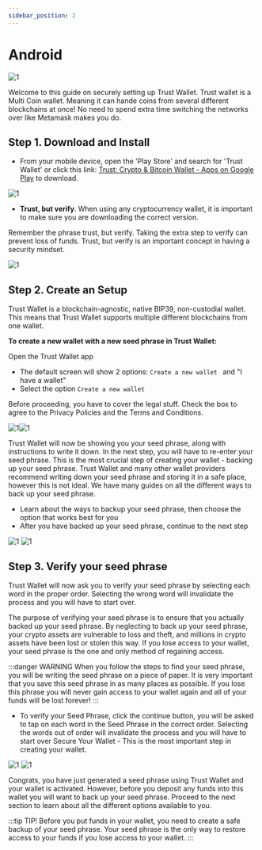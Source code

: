 ```yaml
---
sidebar_position: 2
---
```


# Android



![1](/img/tutorial/trust.png)



Welcome to this guide on securely setting up Trust Wallet. Trust wallet is a Multi Coin wallet. Meaning it can hande coins from several different blockchains at once! No need to spend extra time switching the networks over like Metamask makes you do.

## Step 1. Download and Install

- From your mobile device, open the 'Play Store' and search for 'Trust Wallet' or click this link: [ Trust: Crypto & Bitcoin Wallet - Apps on Google Play](https://play.google.com/store/apps/details?id=com.wallet.crypto.trustapp) to download.



![1](/img/tutorial/play.png)

- **Trust, but verify**. When using any cryptocurrency wallet, it is important to make sure you are downloading the correct version.

Remember the phrase trust, but verify. Taking the extra step to verify can prevent loss of funds. Trust, but verify is an important concept in having a security mindset.

![1](/img/tutorial/21.png)




## Step 2. Create an Setup

Trust Wallet is a blockchain-agnostic, native BIP39, non-custodial wallet.
This means that Trust Wallet supports multiple different blockchains from one wallet. 



**To create a new wallet with a new seed phrase in Trust Wallet:**

Open the Trust Wallet app

- The default screen will show 2 options: `Create a new wallet ` and "I have a wallet"
- Select the option `Create a new wallet`

Before proceeding, you have to cover the legal stuff. Check the box to agree to the Privacy Policies and the Terms and Conditions.

![1](/img/tutorial/22.png)![1](/img/tutorial/23.png)


Trust Wallet will now be showing you your seed phrase, along with instructions to write it down. In the next step, you will have to re-enter your seed phrase. This is the most crucial step of creating your wallet - backing up your seed phrase. Trust Wallet and many other wallet providers recommend writing down your seed phrase and storing it in a safe place, however this is not ideal. We have many guides on all the different ways to back up your seed phrase.

- Learn about the ways to backup your seed phrase, then choose the option that works best for you
- After you have backed up your seed phrase, continue to the next step


![1](/img/tutorial/24.png)
![1](/img/tutorial/25.png)






## Step 3. Verify your seed phrase

Trust Wallet will now ask you to verify your seed phrase by selecting each word in the proper order. Selecting the wrong word will invalidate the process and you will have to start over.

The purpose of verifying your seed phrase is to ensure that you actually backed up your seed phrase. By neglecting to back up your seed phrase, your crypto assets are vulnerable to loss and theft, and millions in crypto assets have been lost or stolen this way. If you lose access to your wallet, your seed phrase is the one and only method of regaining access.

:::danger WARNING
 When you follow the steps to find your seed phrase, you will be writing the seed phrase on a piece of paper. It is very important that you save this seed phrase in as many places as possible. If you lose this phrase you will never gain access to your wallet again and all of your funds will be lost forever!
:::

- To verify your Seed Phrase, click the continue button, you will be asked to tap on each word in the Seed Phrase in the correct order. Selecting the words out of order will invalidate the process and you will have to start over
Secure Your Wallet - This is the most important step in creating your wallet.

![1](/img/tutorial/26.png) ![1](/img/tutorial/27.png)

Congrats, you have just generated a seed phrase using Trust Wallet and your wallet is activated. However, before you deposit any funds into this wallet you will want to back up your seed phrase. Proceed to the next section to learn about all the different options available to you.







:::tip TIP!
Before you put funds in your wallet, you need to create a safe backup of your seed phrase. Your seed phrase is the only way to restore access to your funds if you lose access to your wallet.
:::
